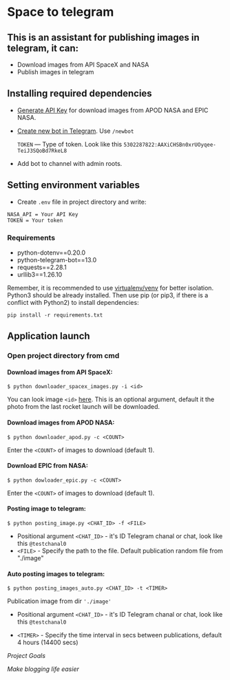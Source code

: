 # Space to telegram

## This is an assistant for publishing images in telegram, it can:
- Download images from API SpaceX and NASA
- Publish images in telegram

## Installing required dependencies

- [Generate API Key](https://api.nasa.gov/#signUp) for download images from APOD NASA and EPIC NASA.

- [Create new bot in Telegram](https://t.me/BotFather). Use `/newbot`

  `TOKEN` — Type of token. Look like this `5302287822:AAXiCHSBn0xrUOyqee-TeiJ3SQoBd7RkeL8`

- Add bot to channel with admin roots.

## Setting environment variables
* Create `.env` file in project directory and write:
```
NASA_API = Your API Key
TOKEN = Your token
```		
### Requirements
* python-dotenv==0.20.0
* python-telegram-bot==13.0
* requests==2.28.1
* urllib3==1.26.10

     
Remember, it is recommended to use [virtualenv/venv](https://docs.python.org/3/library/venv.html) for better isolation.
Python3 should be already installed. Then use pip (or pip3, if there is a conflict with Python2) to install dependencies:
```
pip install -r requirements.txt
```		
## Application launch

### Open project directory from cmd

#### Download images from API SpaceX: 
```
$ python downloader_spacex_images.py -i <id>
```
You can look image `<id>` [here](https://api.spacexdata.com/v5/launches).
This is an optional argument, default it the photo from the last rocket launch will be downloaded.
	
#### Download images from APOD NASA:
```
$ python downloader_apod.py -c <COUNT>
```
Enter the `<COUNT>` of images to download (default 1).

#### Download EPIC from NASA:
```
$ python dowloader_epic.py -c <COUNT>
```
Enter the `<COUNT>` of images to download (default 1).

#### Posting image to telegram:
```
$ python posting_image.py <CHAT_ID> -f <FILE>
```
- Positional argument `<CHAT_ID>` - it's ID Telegram chanal or chat, look like this `@testchanal0`
- `<FILE>` - Specify the path to the file. Default publication random file from "./image"

#### Auto posting images to telegram:
```
$ python posting_images_auto.py <CHAT_ID> -t <TIMER> 
```
Publication image from dir `'./image'` 

- Positional argument `<CHAT_ID>` - it's ID Telegram chanal or chat, look like this `@testchanal0`

- `<TIMER>` - Specify the time interval in secs between publications, default 4 hours (14400 secs)

*Project Goals*
	
*Make blogging life easier*